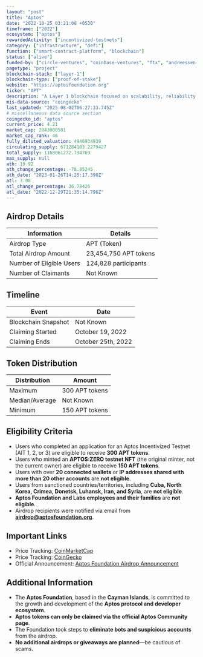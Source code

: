 ```yaml
---
layout: "post"
title: "Aptos"
date: "2022-10-25 03:21:08 +0530"
timeframe: ["2022"]
ecosystem: ["aptos"]
rewardedActivity: ["incentivized-testnets"]
category: ["infrastructure", "defi"]
function: ["smart-contract-platform", "blockchain"]
status: ["alive"]
funded-by: ["circle-ventures", "coinbase-ventures", "ftx", "andreessen-horowitz-a16z", "dragonfly-capital", "yzi-labs", "multicoin-capital"]
pagetype: "project"
blockchain-stack: ["layer-1"]
blockchain-type: ["proof-of-stake"]
website: "https://aptosfoundation.org"
ticker: "APT"
description: "A Layer 1 blockchain focused on scalability, reliability, and security, designed to power the next generation of decentralized applications."
mis-data-source: "coingecko"
last_updated: "2025-08-02T06:27:33.745Z"
# miscellaneous data source section
coingecko_id: "aptos"
current_price: 4.21
market_cap: 2843000501
market_cap_rank: 46
fully_diluted_valuation: 4946934939
circulating_supply: 671284103.2279427
total_supply: 1168061272.794769
max_supply: null
ath: 19.92
ath_change_percentage: -78.85245
ath_date: "2023-01-26T14:25:17.390Z"
atl: 3.08
atl_change_percentage: 36.78426
atl_date: "2022-12-29T21:35:14.796Z"
---
```


## Airdrop Details

| Information              | Details               |
| ------------------------ | --------------------- |
| Airdrop Type             | APT (Token)           |
| Total Airdrop Amount     | 23,454,750 APT tokens |
| Number of Eligible Users | 124,828 participants  |
| Number of Claimants      | Not Known             |

## Timeline

| Event               | Date               |
| ------------------- | ------------------ |
| Blockchain Snapshot | Not Known          |
| Claiming Started    | October 19, 2022   |
| Claiming Ends       | October 25th, 2022 |

## Token Distribution

| Distribution   | Amount         |
| -------------- | -------------- |
| Maximum        | 300 APT tokens |
| Median/Average | Not Known      |
| Minimum        | 150 APT tokens |

## Eligibility Criteria

- Users who completed an application for an Aptos Incentivized Testnet (AIT 1, 2, or 3) are eligible to receive **300 APT tokens**.
- Users who minted an **APTOS:ZERO testnet NFT** (the original minter, not the current owner) are eligible to receive **150 APT tokens**.
- Users with over **20 connected wallets** or **IP addresses shared with more than 20 other accounts** are **not eligible**.
- Users from sanctioned countries/territories, including **Cuba, North Korea, Crimea, Donetsk, Luhansk, Iran, and Syria**, are **not eligible**.
- **Aptos Foundation and Labs employees and their families** are **not eligible**.
- Airdrop recipients were notified via email from **airdrop@aptosfoundation.org**.

## Important Links

- Price Tracking: [CoinMarketCap](https://coinmarketcap.com/currencies/aptos)
- Price Tracking: [CoinGecko](https://www.coingecko.com/en/coins/aptos)
- Official Announcement: [Aptos Foundation Airdrop Announcement](https://aptosfoundation.org/currents/aptos-airdrop-announcement)

## Additional Information

- The **Aptos Foundation**, based in the **Cayman Islands**, is committed to the growth and development of the **Aptos protocol and developer ecosystem**.
- **Aptos tokens can only be claimed via the official Aptos Community page**.
- The Foundation took steps to **eliminate bots and suspicious accounts** from the airdrop.
- **No additional airdrops or giveaways are planned**—be cautious of scams.